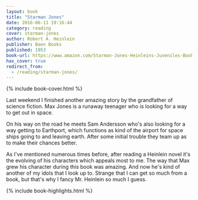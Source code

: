 ```yaml
---
layout: book
title: "Starman Jones"
date: 2016-06-11 19:16:44
category: reading
cover: starman-jones
author: Robert A. Heinlein
publisher: Baen Books
published: 1953
book-url: https://www.amazon.com/Starman-Jones-Heinleins-Juveniles-Book-ebook/dp/B00APA1MLQ
has_cover: true
redirect_from:
  - /reading/starman-jones/
---
```

{% include book-cover.html %}

Last weekend I finished another amazing story by the grandfather of science fiction. Max Jones is a runaway teenager who is looking for a way to get out in space.

On his way on the road he meets Sam Andersson who's also looking for a way getting to Earthport, which functions as kind of the airport for space ships going to and leaving earth. After some initial trouble they team up as to make their chances better.

As I've mentioned numerous times before, after reading a Heinlein novel it's the evolving of his characters which appeals most to me. The way that Max grew his character during this book was amazing. And now he's kind of another of my idols that I look up to. Strange that I can get so much from a book, but that's why I fancy Mr. Heinlein so much I guess.

{% include book-highlights.html %}
